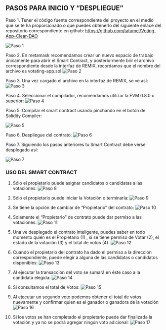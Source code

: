  ## PASOS PARA INICIO Y “DESPLIEGUE”

Paso 1. Tener el código fuente correspondiente del proyecto en el medio que se te ha proporcionado o que puedes obtenerlo del siguiente enlace del repositorio correspondiente en github: https://github.com/tatumel/Voting-App-Clear-DAO

![Paso 1](https://i.postimg.cc/0QLJGxvZ/1.png)


Paso 2. En metamask recomendamos crear un nuevo espacio de trabajo únicamente para abrir el Smart Contract, y posteriormente brir el archivo correspondiente desde la interfaz de REMIX, recordamos que el nombre del archivo es votating-app.sol
![Paso 2](https://i.postimg.cc/prfyDFqX/2.png)


Paso 3. Una vez cargado el archivo en la interfaz de REMIX, se ve así:
![Paso 3](https://i.postimg.cc/0y2rwrmP/3.png)


Paso 4. Seleccionar el compilador, recomendamos utilizar la EVM 0.8.0 o superior:
![Paso 4](https://i.postimg.cc/pVz9NwRb/4.png)


Paso 5. Compilar el smart contract usando pinchando en el botón de Solidity Compiler:

![Paso 5](https://i.postimg.cc/QxDFjfdB/5.png)


Paso 6. Despliegue del contrato:
![Paso 6](https://i.postimg.cc/X7gpq9rs/6.png)


Paso 7. Siguiendo los pasos anteriores tu Smart Contract debe verse desplegado así:

![Paso 7](https://i.postimg.cc/CxP5HYHD/7.png)



### USO DEL SMART CONTRACT

1. Sólo el propietario puede asignar candidatos o candidatas a las votaciones:
![Paso 8](https://i.postimg.cc/dVqZj5MM/1-1.png)


2. Sólo el propietario puede iniciar la Votación o terminarla:
![Paso 9](https://i.postimg.cc/WbmJZQH6/1-2.png)


3. Se tiene la opción de cambiar de “Propietario” del contrato:
![Paso 10](https://i.postimg.cc/ncfDCH0h/1-3.png)


4. Solamente el “Propietario” de contrato puede dar permiso a las votaciones:
![Paso 11](https://i.postimg.cc/YS04Jjqb/1-4.png)


5. Una ve desplegado el contrato inteligente, puedes saber en todo momento quién es el Propietario (1) , si se tiene permiso de Votar (2), el estado de la votación (3) y el total de votos (4).
![Paso 12](https://i.postimg.cc/XNC5jZKP/1-5.png)


6. Cuando el propietario del contrato ha dado el permiso a la dirección correspondiente, puede elegir a alguna de las candidatas o candidatos disponibles:
![Paso 13](https://i.postimg.cc/QMzBssFs/1-6.png)


7. Al ejecutar la transacción del voto se sumará en éste caso a la candidata elegida:
![Paso 14](https://i.postimg.cc/x1tJxLYX/1-7.png)


8. Si consultamos el total de Votos:
![Paso 15](https://i.postimg.cc/QC1K0PxD/1-8.png)


9. Al ejecutar un segundo voto podemos obtener el total de votos nuevamente y confirmar quien es el ganador o ganadora de la votación
![Paso 16](https://i.postimg.cc/Hx7rkKMM/1-9.png)


10. Si los votos se han completado el propietario puede dar finalizada la votación y ya no se podrá agregar ningún voto adicional:
![Paso 17](https://i.postimg.cc/zvZVbjwc/2-1.png)
